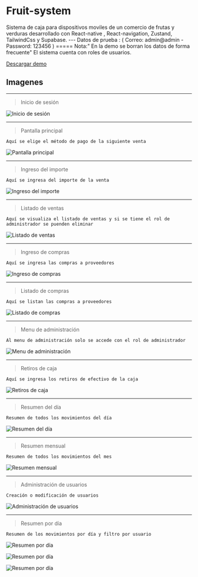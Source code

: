 # **Fruit-system**

Sistema de caja para dispositivos moviles de un comercio de frutas y verduras desarrollado con React-native , React-navigation, Zustand, TailwindCss y Supabase. ---
Datos de prueba : ( Correo: admin@admin -
Password: 123456 ) ===== Nota:" En la demo se borran los datos de forma frecuente"
El sistema cuenta con roles de usuarios.

[Descargar demo](https://mega.nz/file/DUMhxCZI#k9EdjMwjor03SRNvlLPzYkaxl56wxgAgfBhg1Fy-Tls)

## Imagenes

---

> Inicio de sesión

![Inicio de sesión](https://res.cloudinary.com/dldd3gcr5/image/upload/v1688083148/login_tqxekq.png)

---

> Pantalla principal

`
Aquí se elige el método de pago de la siguiente venta
`

![Pantalla principal](https://res.cloudinary.com/dldd3gcr5/image/upload/v1688083253/homeScreen_bhwdem.png)

---

> Ingreso del importe

`
Aquí se ingresa del importe de la venta
`

![Ingreso del importe](https://res.cloudinary.com/dldd3gcr5/image/upload/v1688083357/amountScreen_ymtghq.png)

---

> Listado de ventas

`
Aquí se visualiza el listado de ventas y si se tiene el rol de administrador se puenden eliminar
`

![Listado de ventas](https://res.cloudinary.com/dldd3gcr5/image/upload/v1688075279/listSalesScreen_kqrlep.png)

---

> Ingreso de compras

`
Aquí se ingresa las compras a proveedores
`

![Ingreso de compras](https://res.cloudinary.com/dldd3gcr5/image/upload/v1688075615/purchases_jlchjd.png)

---

> Listado de compras

`
Aquí se listan las compras a proveedores
`

![Listado de compras](https://res.cloudinary.com/dldd3gcr5/image/upload/v1688075846/listPurchases_b2wvtv.png)

---

> Menu de administración

`
Al menu de administración solo se accede con el rol de administrador
`

![Menu de administración](https://res.cloudinary.com/dldd3gcr5/image/upload/v1688076140/admin_txjgip.png)

---

> Retiros de caja

`
Aquí se ingresa los retiros de efectivo de la caja
`

![Retiros de caja](https://res.cloudinary.com/dldd3gcr5/image/upload/v1688076660/cashWithdrawals_qemqth.png)

---

> Resumen del día

`
Resumen de todos los movimientos del día
`

![Resumen del día](https://res.cloudinary.com/dldd3gcr5/image/upload/v1688076923/sumary_pd3vcq.png)

---

> Resumen mensual

`
Resumen de todos los movimientos del mes
`

![Resumen mensual](https://res.cloudinary.com/dldd3gcr5/image/upload/v1688081935/MonthlySummary_rxo3io.png)

---

> Administración de usuarios

`
Creación o modificación de usuarios
`

![Administración de usuarios](https://res.cloudinary.com/dldd3gcr5/image/upload/v1688082189/AdminUser_sygcdi.png)

---

> Resumen por día

`
Resumen de los movimientos por día y filtro por usuario
`

![Resumen por día](https://res.cloudinary.com/dldd3gcr5/image/upload/v1688082441/MovementsPerDay_wy6rzl.png)

![Resumen por día](https://res.cloudinary.com/dldd3gcr5/image/upload/v1688082917/MovementsPerDayByUserAdmin_stbt5d.png)

![Resumen por día](https://res.cloudinary.com/dldd3gcr5/image/upload/v1688082793/MovementsPerDayByUser_nwfqju.png)